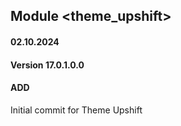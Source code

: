 ## Module <theme_upshift>
#### 02.10.2024
#### Version 17.0.1.0.0
#### ADD
Initial commit for Theme Upshift
